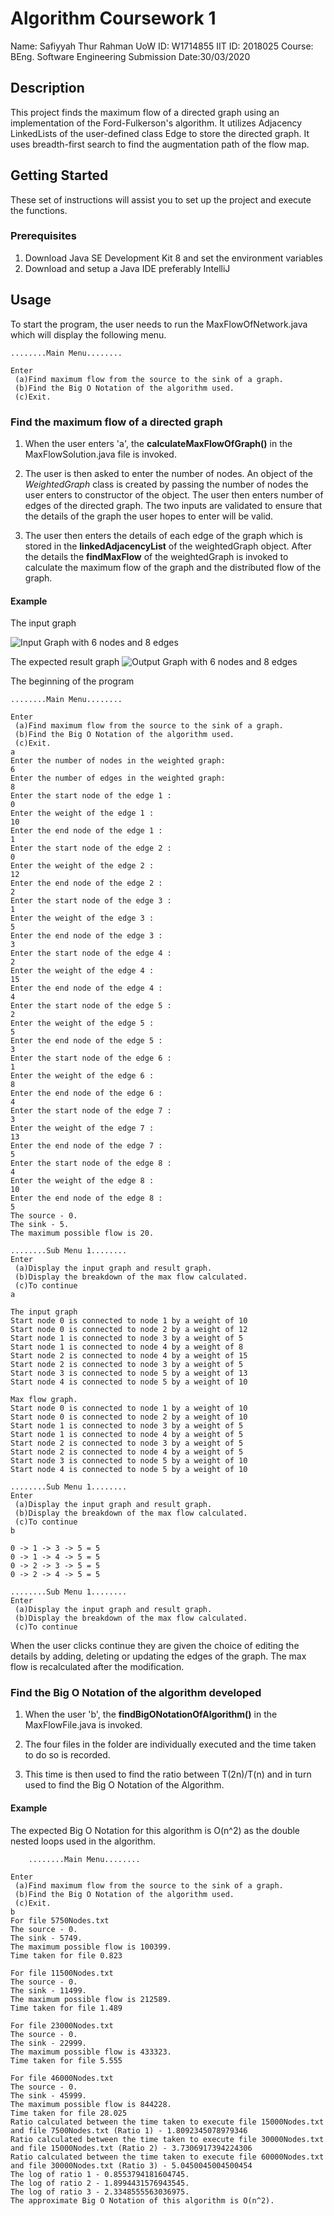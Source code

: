 # Algorithm Coursework 1

Name: Safiyyah Thur Rahman
UoW ID: W1714855
IIT ID: 2018025
Course: BEng. Software Engineering
Submission Date:30/03/2020

## Description

This project finds the maximum flow of a directed graph using an implementation of the Ford-Fulkerson's algorithm. It utilizes Adjacency LinkedLists of the user-defined class Edge to store the directed graph. It uses breadth-first search to find the augmentation path of the flow map.

## Getting Started

These set of instructions will assist you to set up the project and execute the functions.

### Prerequisites

1. Download Java SE Development Kit 8 and set the environment variables
2. Download and setup a Java IDE preferably IntelliJ

## Usage

To start the program, the user needs to run the MaxFlowOfNetwork.java which will display the following menu.

```{
........Main Menu........

Enter
 (a)Find maximum flow from the source to the sink of a graph.
 (b)Find the Big O Notation of the algorithm used.
 (c)Exit.

```

### Find the maximum flow of a directed graph

1. When the user enters 'a', the **calculateMaxFlowOfGraph()** in the MaxFlowSolution.java file is invoked.

2. The user is then asked to enter the number of nodes. An object of the *WeightedGraph* class is created by passing the number of nodes the user enters to constructor of the object. The user then enters number of edges of the directed graph. The two inputs are validated to ensure that the details of the graph the user hopes to enter will be valid.

3. The user then enters the details of each edge of the graph which is stored in the **linkedAdjacencyList** of the weightedGraph object. After the details the **findMaxFlow** of the weightedGraph is invoked to calculate the maximum flow of the graph and the distributed flow of the graph.

#### Example

The input graph

![Input Graph with 6 nodes and 8 edges](assests\images\InputGraph.png)

The expected result graph
![Output Graph with 6 nodes and 8 edges](assests\images\MaxFlowGraph.png)

The beginning of the program

```{
........Main Menu........

Enter
 (a)Find maximum flow from the source to the sink of a graph.
 (b)Find the Big O Notation of the algorithm used.
 (c)Exit.
a
Enter the number of nodes in the weighted graph:
6
Enter the number of edges in the weighted graph:
8
Enter the start node of the edge 1 :
0
Enter the weight of the edge 1 :
10
Enter the end node of the edge 1 :
1
Enter the start node of the edge 2 :
0
Enter the weight of the edge 2 :
12
Enter the end node of the edge 2 :
2
Enter the start node of the edge 3 :
1
Enter the weight of the edge 3 :
5
Enter the end node of the edge 3 :
3
Enter the start node of the edge 4 :
2
Enter the weight of the edge 4 :
15
Enter the end node of the edge 4 :
4
Enter the start node of the edge 5 :
2
Enter the weight of the edge 5 :
5
Enter the end node of the edge 5 :
3
Enter the start node of the edge 6 :
1
Enter the weight of the edge 6 :
8
Enter the end node of the edge 6 :
4
Enter the start node of the edge 7 :
3
Enter the weight of the edge 7 :
13
Enter the end node of the edge 7 :
5
Enter the start node of the edge 8 :
4
Enter the weight of the edge 8 :
10
Enter the end node of the edge 8 :
5
The source - 0.
The sink - 5.
The maximum possible flow is 20.

........Sub Menu 1........
Enter
 (a)Display the input graph and result graph.
 (b)Display the breakdown of the max flow calculated.
 (c)To continue
a

The input graph
Start node 0 is connected to node 1 by a weight of 10
Start node 0 is connected to node 2 by a weight of 12
Start node 1 is connected to node 3 by a weight of 5
Start node 1 is connected to node 4 by a weight of 8
Start node 2 is connected to node 4 by a weight of 15
Start node 2 is connected to node 3 by a weight of 5
Start node 3 is connected to node 5 by a weight of 13
Start node 4 is connected to node 5 by a weight of 10

Max flow graph.
Start node 0 is connected to node 1 by a weight of 10
Start node 0 is connected to node 2 by a weight of 10
Start node 1 is connected to node 3 by a weight of 5
Start node 1 is connected to node 4 by a weight of 5
Start node 2 is connected to node 3 by a weight of 5
Start node 2 is connected to node 4 by a weight of 5
Start node 3 is connected to node 5 by a weight of 10
Start node 4 is connected to node 5 by a weight of 10

........Sub Menu 1........
Enter
 (a)Display the input graph and result graph.
 (b)Display the breakdown of the max flow calculated.
 (c)To continue
b

0 -> 1 -> 3 -> 5 = 5
0 -> 1 -> 4 -> 5 = 5
0 -> 2 -> 3 -> 5 = 5
0 -> 2 -> 4 -> 5 = 5

........Sub Menu 1........
Enter
 (a)Display the input graph and result graph.
 (b)Display the breakdown of the max flow calculated.
 (c)To continue
```
When the user clicks continue they are given the choice of editing the details by adding, deleting or updating the edges of the graph. The max flow is recalculated after the modification.

### Find the Big O Notation of the algorithm developed

1. When the user 'b', the **findBigONotationOfAlgorithm()** in the MaxFlowFile.java is invoked.

2. The four files in the folder are individually executed and the time taken to do so is recorded.

3. This time is then used to find the ratio between T(2n)/T(n) and in turn used to find the Big O Notation of the Algorithm.

#### Example

The expected Big O Notation for this algorithm is O(n^2) as the double nested loops used in the algorithm.

```{
    ........Main Menu........

Enter
 (a)Find maximum flow from the source to the sink of a graph.
 (b)Find the Big O Notation of the algorithm used.
 (c)Exit.
b
For file 5750Nodes.txt
The source - 0.
The sink - 5749.
The maximum possible flow is 100399.
Time taken for file 0.823

For file 11500Nodes.txt
The source - 0.
The sink - 11499.
The maximum possible flow is 212589.
Time taken for file 1.489

For file 23000Nodes.txt
The source - 0.
The sink - 22999.
The maximum possible flow is 433323.
Time taken for file 5.555

For file 46000Nodes.txt
The source - 0.
The sink - 45999.
The maximum possible flow is 844228.
Time taken for file 28.025
Ratio calculated between the time taken to execute file 15000Nodes.txt and file 7500Nodes.txt (Ratio 1) - 1.8092345078979346
Ratio calculated between the time taken to execute file 30000Nodes.txt and file 15000Nodes.txt (Ratio 2) - 3.7306917394224306
Ratio calculated between the time taken to execute file 60000Nodes.txt and file 30000Nodes.txt (Ratio 3) - 5.0450045004500454
The log of ratio 1 - 0.8553794181604745.
The log of ratio 2 - 1.8994431576943545.
The log of ratio 3 - 2.3348555563036975.
The approximate Big O Notation of this algorithm is O(n^2).
```
